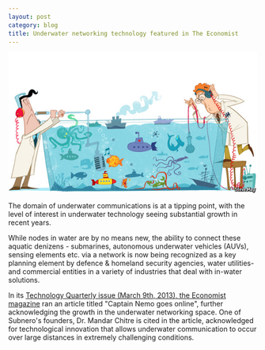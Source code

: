 ```yaml
---
layout: post
category: blog
title: Underwater networking technology featured in The Economist
---
```


![center](/images/CaptNemo.jpg)


The domain of underwater communications is at a tipping point, with the level of interest in underwater technology seeing substantial growth in recent years.

While nodes in water are by no means new, the ability to connect these aquatic denizens - submarines, autonomous underwater vehicles (AUVs), sensing elements etc. via a network is now being recognized as a key planning element by defence & homeland security agencies, water utilities- and commercial entities in a variety of industries that deal with in-water solutions.

In its [Technology Quarterly issue (March 9th, 2013), the Economist magazine][1] ran an article titled "Captain Nemo goes online", further acknowledging the growth in the underwater networking space. One of Subnero's founders, Dr. Mandar Chitre is cited in the article, acknowledged for technological innovation that allows underwater communication to occur over large distances in extremely challenging conditions.

[1]: http://www.economist.com/news/technology-quarterly/21572920-networking-emerging-undersea-data-networks-are-connecting-submarines-aquatic
